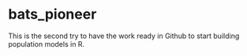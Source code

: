 # bats_pioneer
This is the second try to have the work ready in Github to start building population models in R.
